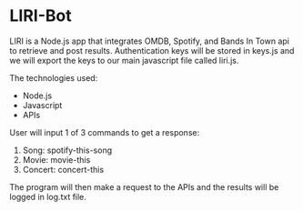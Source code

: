 # LIRI-Bot


LIRI is a Node.js app that integrates OMDB, Spotify, and Bands In Town api to retrieve and post results.
Authentication keys will be stored in keys.js and we will export the keys to our main javascript file called liri.js.

The technologies used:
* Node.js
* Javascript
* APIs

User will input 1 of 3 commands to get a response:
1. Song: spotify-this-song
2. Movie: movie-this
3. Concert: concert-this

The program will then make a request to the APIs and the results will be logged in log.txt file.